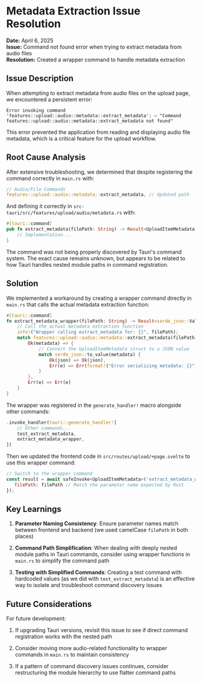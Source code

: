 # Metadata Extraction Issue Resolution

**Date:** April 6, 2025  
**Issue:** Command not found error when trying to extract metadata from audio files  
**Resolution:** Created a wrapper command to handle metadata extraction

## Issue Description

When attempting to extract metadata from audio files on the upload page, we encountered a persistent error:

```
Error invoking command 'features::upload::audio::metadata::extract_metadata': – "Command features::upload::audio::metadata::extract_metadata not found"
```

This error prevented the application from reading and displaying audio file metadata, which is a critical feature for the upload workflow.

## Root Cause Analysis

After extensive troubleshooting, we determined that despite registering the command correctly in `main.rs` with:

```rust
// Audio/File Commands
features::upload::audio::metadata::extract_metadata, // Updated path
```

And defining it correctly in `src-tauri/src/features/upload/audio/metadata.rs` with:

```rust
#[tauri::command]
pub fn extract_metadata(filePath: String) -> Result<UploadItemMetadata, String> {
    // Implementation...
}
```

The command was not being properly discovered by Tauri's command system. The exact cause remains unknown, but appears to be related to how Tauri handles nested module paths in command registration.

## Solution

We implemented a workaround by creating a wrapper command directly in `main.rs` that calls the actual metadata extraction function:

```rust
#[tauri::command]
fn extract_metadata_wrapper(filePath: String) -> Result<serde_json::Value, String> {
    // Call the actual metadata extraction function
    info!("Wrapper calling extract_metadata for: {}", filePath);
    match features::upload::audio::metadata::extract_metadata(filePath) {
        Ok(metadata) => {
            // Convert the UploadItemMetadata struct to a JSON value
            match serde_json::to_value(metadata) {
                Ok(json) => Ok(json),
                Err(e) => Err(format!("Error serializing metadata: {}", e))
            }
        },
        Err(e) => Err(e)
    }
}
```

The wrapper was registered in the `generate_handler!` macro alongside other commands:

```rust
.invoke_handler(tauri::generate_handler![
    // Other commands...
    test_extract_metadata,
    extract_metadata_wrapper,
])
```

Then we updated the frontend code in `src/routes/upload/+page.svelte` to use this wrapper command:

```javascript
// Switch to the wrapper command
const result = await safeInvoke<UploadItemMetadata>('extract_metadata_wrapper', {
   filePath: filePath // Match the parameter name expected by Rust
});
```

## Key Learnings

1. **Parameter Naming Consistency**: Ensure parameter names match between frontend and backend (we used camelCase `filePath` in both places)

2. **Command Path Simplification**: When dealing with deeply nested module paths in Tauri commands, consider using wrapper functions in `main.rs` to simplify the command path

3. **Testing with Simplified Commands**: Creating a test command with hardcoded values (as we did with `test_extract_metadata`) is an effective way to isolate and troubleshoot command discovery issues

## Future Considerations

For future development:

1. If upgrading Tauri versions, revisit this issue to see if direct command registration works with the nested path

2. Consider moving more audio-related functionality to wrapper commands in `main.rs` to maintain consistency

3. If a pattern of command discovery issues continues, consider restructuring the module hierarchy to use flatter command paths 